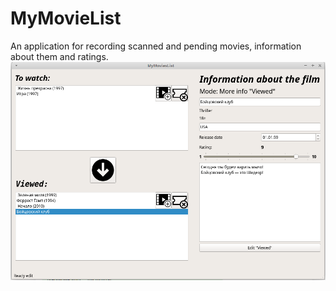 # MyMovieList
An application for recording scanned and pending movies, information about them and ratings.
![Image of the program](https://github.com/Dextron11/MyMovieList/raw/master/MyMovieList.png)
